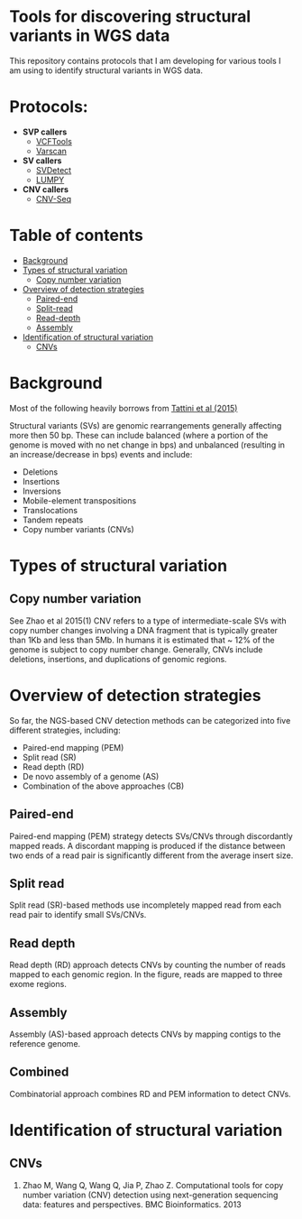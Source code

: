 # Tools for discovering structural variants in WGS data

This repository contains protocols that I am developing for various tools I am using to identify structural variants in WGS data.

# Protocols:
* **SVP callers**
  * [VCFTools](VCFtools.md)
  * [Varscan](Varscan.md)
* **SV callers**
  * [SVDetect](SVDetect.md)
  * [LUMPY](LUMPY.md)
* **CNV callers**
  * [CNV-Seq](CNV-Seq.md)

# Table of contents
* [Background](#background)
* [Types of structural variation](#types-of-structural-variation)
  * [Copy number variation](#copy-number-variation)
* [Overview of detection strategies](#overview-of-detection-strategies)
  * [Paired-end](#paired-end)
  * [Split-read](#split-read)
  * [Read-depth](#read-depth)
  * [Assembly](#assembly)
* [Identification of structural variation](#identification-of-structural-variation)
  * [CNVs](#cnvs)


# Background
Most of the following heavily borrows from [Tattini et al (2015)](https://www.ncbi.nlm.nih.gov/pmc/articles/PMC4479793/)

Structural variants (SVs) are genomic rearrangements generally affecting more then 50 bp. These can include balanced (where a portion of the genome is moved with no net change in bps) and unbalanced (resulting in an increase/decrease in bps) events and include:
* Deletions
* Insertions
* Inversions
* Mobile-element transpositions
* Translocations
* Tandem repeats
* Copy number variants (CNVs)

# Types of structural variation

## Copy number variation 

See Zhao et al 2015(1)
CNV refers to a type of intermediate-scale SVs with copy number changes involving a DNA fragment that is typically greater than 1Kb and less than 5Mb. In humans it is estimated that ~ 12% of the genome is subject to copy number change. Generally, CNVs include deletions, insertions, and duplications of genomic regions. 


# Overview of detection strategies
So far, the NGS-based CNV detection methods can be categorized into five different strategies, including:
* Paired-end mapping (PEM)
* Split read (SR)
* Read depth (RD)
* De novo assembly of a genome (AS)
* Combination of the above approaches (CB)

## Paired-end
Paired-end mapping (PEM) strategy detects SVs/CNVs through discordantly mapped reads. A discordant mapping is produced if the distance between two ends of a read pair is significantly different from the average insert size.

## Split read
Split read (SR)-based methods use incompletely mapped read from each read pair to identify small SVs/CNVs.

## Read depth
Read depth (RD) approach detects CNVs by counting the number of reads mapped to each genomic region. In the figure, reads are mapped to three exome regions.

## Assembly
Assembly (AS)-based approach detects CNVs by mapping contigs to the reference genome.

## Combined
Combinatorial approach combines RD and PEM information to detect CNVs.

# Identification of structural variation

## CNVs 



1.	Zhao M, Wang Q, Wang Q, Jia P, Zhao Z. Computational tools for copy number variation (CNV) detection using next-generation sequencing data: features and perspectives. BMC Bioinformatics. 2013
